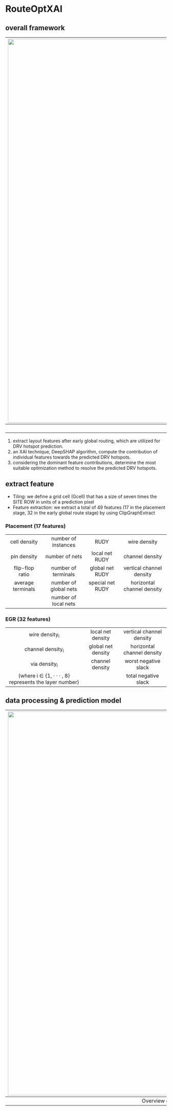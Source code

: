# RouteOptXAI


## overall framework
<!-- | <img src="https://github.com/EloazK/FeatureExtraction/blob/anonymous_github/doc/overall_routablity_prediction_flow.png" width=1200px> | -->
<!-- | <img src="/doc/overall_flow.png" width=1200px> | -->
| <img src="https://anonymous.4open.science/r/RouteOptXAI-D45B/doc/overall_framework.png" width=1200px> |
|:--:|
| Overall framework |

 1. extract layout features after early global routing, which are utilized for DRV hotspot prediction.
 2. an XAI technique, DeepSHAP algorithm, compute the contribution of individual features towards the predicted DRV hotspots. 
 3. considering the dominant feature contributions, determine the most suitable optimization method to resolve the predicted DRV hotspots.



## extract feature 
- Tiling: we define a grid cell (Gcell) that has a size of seven times the SITE ROW in units of a prediction pixel  
- Feature extraction: we extract a total of 49 features (17 in the placement stage, 32 in the early global route stage) by using ClipGraphExtract

### Placement (17 features)

|             |                       |                      |                          |
|:-----------:|:---------------------:|:--------------------:|:------------------------:|
| cell density| number of instances  | RUDY                 | wire density             |
| pin density | number of nets       | local net RUDY       | channel density          |
| flip-flop ratio | number of terminals| global net RUDY      | vertical channel density |
| average terminals | number of global nets | special net RUDY | horizontal channel density |
|             | number of local nets |                      |                          |

### EGR (32 features)

|                 |                     |                          |
|:---------------:|:-------------------:|:------------------------:|
| wire density<sub>i</sub>   | local net density  | vertical channel density |
| channel density<sub>i</sub> | global net density | horizontal channel density |
| via density<sub>i</sub>     | channel density    | worst negative slack     |
|       (where i ∈ {1, · · · , 8} represents the layer number)          |                     | total negative slack     |


## data processing & prediction model
| <img src="https://anonymous.4open.science/r/RouteOptXAI-D45B/doc/overview_of_data_processing_and_prediction_model.png" width=1200px> |
|:--:|
| Overview of data prodessing & prediction model |



